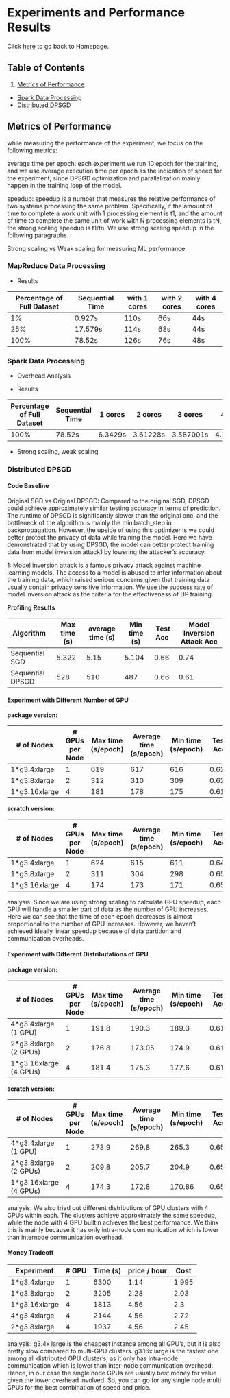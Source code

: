 # Experiments and Performance Results

Click <a href="https://yanlitao.github.io/fastDP/">here</a> to go back to Homepage.

## Table of Contents
1. [Metrics of Performance](#metrics-of-performance)
  * [Spark Data Processing](#spark-data-processing)
  * [Distributed DPSGD](#distributed-dpsgd)

## Metrics of Performance

while measuring the performance of the experiment, we focus on the following metrics:

average time per epoch: each experiment we run 10 epoch for the training, and we use average execution time per epoch as the indication of speed for the experiment, since DPSGD optimization and parallelization mainly happen in the training loop of the model. 

speedup: speedup is a number that measures the relative performance of two systems processing the same problem. Specifically, if the amount of time to complete a work unit with 1 processing element is t1, and the amount of time to complete the same unit of work with N processing elements is tN, the strong scaling speedup is t1/tn. We use strong scaling speedup in the following paragraphs.

Strong scaling vs Weak scaling for measuring ML performance

### MapReduce Data Processing

 * Results

| Percentage of Full Dataset | Sequential Time | with 1 cores | with 2 cores | with 4 cores |
|----------------------------|-----------------|--------------|--------------|--------------|
| 1%                         | 0\.927s         | 110s         |66s           | 44s          |
| 25%                        | 17\.579s        | 114s         | 68s          | 44s          |
| 100%                       | 78\.52s         | 126s         | 76s          | 48s          |
 
### Spark Data Processing
 * Overhead Analysis

 * Results

| Percentage of Full Dataset | Sequential Time | 1 cores  | 2 cores   | 3 cores    | 4 cores    |
|----------------------------|-----------------|----------|-----------|------------|------------|
| 100%                       | 78\.52s         | 6\.3429s | 3\.61228s | 3\.587001s | 4\.185391s |

 * Strong scaling, weak scaling 

### Distributed DPSGD

#### Code Baseline

Original SGD vs Original DPSGD:
Compared to the original SGD, DPSGD could achieve approximately similar testing accuracy in terms of prediction. The runtime of DPSGD is significantly slower than the original one, and the bottleneck of the algorithm is mainly the minibatch_step in backpropagation. However, the upside of using this optimizer is we could better protect the privacy of data while training the model. Here we have demonstrated that by using DPSGD, the model can better protect training data from model inversion attack1 by lowering the attacker’s accuracy.

1: Model inversion attack is a famous privacy attack against machine learning models. The access to a model is abused to infer information about the training data, which raised serious concerns given that training data usually contain privacy sensitive information. We use the success rate of model inversion attack as the criteria for the effectiveness of DP training.

 **Profiling Results**

| Algorithm        | Max time \(s\) | average time \(s\) | Min time \(s\) | Test Acc  | Model Inversion Attack Acc |
|------------------|----------------|--------------------|----------------|-----------|----------------------------|
| Sequential SGD   | 5\.322         | 5\.15              | 5\.104         | 0\.66     | 0\.74                      |
| Sequential DPSGD | 528            | 510                | 487            | 0\.66     | 0\.61                      |

#### Experiment with Different Number of GPU
 
 **package version:**

| \# of Nodes     | \# GPUs per Node | Max time \(s/epoch\) | Average time \(s/epoch\) | Min time \(s/epoch\) | Test Acc |
|-----------------|------------------|----------------------|--------------------------|----------------------|----------|
| 1\*g3\.4xlarge  | 1                | 619                  | 617                      | 616                  | 0\.62    |
| 1\*g3\.8xlarge  | 2                | 312                  | 310                      | 309                  | 0\.62    |
| 1\*g3\.16xlarge | 4                | 181                  | 178                      | 175                  | 0\.615   |

**scratch version:**

| \# of Nodes     | \# GPUs per Node | Max time \(s/epoch\) | Average time \(s/epoch\) | Min time \(s/epoch\) | Test Acc |
|-----------------|------------------|----------------------|--------------------------|----------------------|----------|
| 1\*g3\.4xlarge  | 1                | 624                  | 615                      | 611                  | 0\.647   |
| 1\*g3\.8xlarge  | 2                | 311                  | 304                      | 298                  | 0\.65    |
| 1\*g3\.16xlarge | 4                | 174                  | 173                      | 171                  | 0\.656   |

analysis: 
Since we are using strong scaling to calculate GPU speedup, each GPU will handle a smaller part of data as the number of GPU increases. Here we can see that the time of each epoch decreases is almost proportional to the number of GPU increases. However, we haven’t achieved ideally linear speedup because of data partition and communication overheads.

#### Experiment with Different Distributations of GPU
 
 **package version:**
 
 | \# of Nodes                | \# GPUs per Node | Max time \(s/epoch\) | Average time \(s/epoch\) | Min time \(s/epoch\) | Test Acc |
|----------------------------|------------------|----------------------|--------------------------|----------------------|----------|
| 4\*g3\.4xlarge \(1 GPU\)   | 1                | 191\.8               | 190\.3                   | 189\.3               | 0\.615   |
| 2\*g3\.8xlarge \(2 GPUs\)  | 2                | 176\.8               | 173\.05                  | 174\.9               | 0\.615   |
| 1\*g3\.16xlarge \(4 GPUs\) | 4                | 181\.4               | 175\.3                   | 177\.6               | 0\.615   |

**scratch version:**

| \# of Nodes                | \# GPUs per Node | Max time \(s/epoch\) | Average time \(s/epoch\) | Min time \(s/epoch\) | Test Acc |
|----------------------------|------------------|----------------------|--------------------------|----------------------|----------|
| 4\*g3\.4xlarge \(1 GPU\)   | 1                | 273\.9               | 269\.8                   | 265\.3               | 0\.654   |
| 2\*g3\.8xlarge \(2 GPUs\)  | 2                | 209\.8               | 205\.7                   | 204\.9               | 0\.656   |
| 1\*g3\.16xlarge \(4 GPUs\) | 4                | 174\.3               | 172\.8                   | 170\.86              | 0\.656   |

analysis: 
We also tried out different distributions of GPU clusters with 4 GPUs within each. The clusters achieve approximately the same speedup, while the node with 4 GPU builtin achieves the best performance. We think this is mainly because it has only intra-node communication which is lower than internode communication overhead.

#### Money Tradeoff

| Experiment      | \# GPU | Time \(s\) | price / hour | Cost   |
|-----------------|--------|------------|--------------|--------|
| 1\*g3\.4xlarge  | 1      | 6300       | 1\.14        | 1\.995 |
| 1\*g3\.8xlarge  | 2      | 3205       | 2\.28        | 2\.03  |
| 1\*g3\.16xlarge | 4      | 1813       | 4\.56        | 2\.3   |
| 4\*g3\.4xlarge  | 4      | 2144       | 4\.56        | 2\.72  |
| 2\*g3\.8xlarge  | 4      | 1937       | 4\.56        | 2\.45  |

analysis:
g3.4x large is the cheapest instance among all GPU’s, but it is also pretty slow compared to multi-GPU clusters.
g3.16x large is the fastest one among all distributed GPU cluster’s, as it only has intra-node communication which is lower than inter-node communication overhead.
Hence, in our case the single node GPUs are usually best money for value given the lower overhead involved. So, you can go for any single node multi GPUs for the best combination of speed and price.
